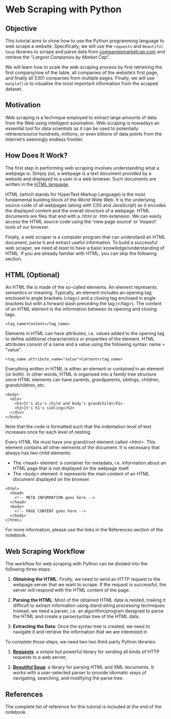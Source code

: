 # Web Scraping with Python

## Objective

This tutorial aims to show how to use the Python programming language to web scrape a website. Specifically, we will use the `requests` and `Beautiful Soup` libraries to scrape and parse data from [companiesmarketcap.com](https://companiesmarketcap.com/) and retrieve the “*Largest Companies by Market Cap*”.

We will learn how to scale the web scraping process by first retrieving the first company/row of the table, all companies of the website’s first page, and finally all 5301 companies from multiple pages. Finally, we will use `matplotlib` to visualise the most important information from the scraped dataset.

## Motivation

Web scraping is a technique employed to extract large amounts of data from the Web using intelligent automation. Web scraping is nowadays an essential tool for data scientists as it can be used to potentially retrieve/source hundreds, millions, or even billions of data points from the Internet’s seemingly endless frontier.

## How Does It Work?

The first step in performing web scraping involves understanding what a webpage is. Simply put, a webpage is a text document provided by a website and displayed to a user in a web browser. Such documents are written in the [HTML language](https://html.com/).

HTML (which stands for HyperText Markup Language) is the most fundamental building block of the World Wide Web. It is the underlying source code of all webpages (along with CSS and JavaScript) as it encodes the displayed content and the overall structure of a webpage. HTML documents are files that end with a .html or .htm extension. We can easily access the HTML source code using the ‘view page source’ or ‘inspect’ tools of our browser.

Finally, a web scraper is a computer program that can understand an HTML document, parse it and extract useful information. To build a successful web scraper, we need at least to have a basic knowledge/understanding of HTML. If you are already familiar with HTML, you can skip the following section.

## HTML (Optional)

An HTML file is made of the so-called elements. An element represents semantics or meaning. Typically, an element includes an opening tag enclosed in angle brackets (\<tag>) and a closing tag enclosed in angle brackets but with a forward slash preceding the tag (\</tag>). The content of an HTML element is the information between its opening and closing tags.

```
<tag_name>Content</tag_name>
```

Elements in HTML can have attributes, i.e. values added to the opening tag to define additional characteristics or properties of the element. HTML attributes consist of a name and a value using the following syntax: name = "value".

```
<tag_name attribute_name="value">Content</tag_name>
```

Everything written in HTML is either an element or contained in an element (or both). In other words, HTML is organised into a family tree structure since HTML elements can have parents, grandparents, siblings, children, grandchildren, etc.

```
<body>
  <div>
    <h1>It's div's child and body's grandchild</h1>
    <h2>It's h1's sibling</h2>
  </div>
</body>
```
Note that the code is formatted such that the indentation level of text increases once for each level of nesting.

Every HTML file must have one grand/root element called \<html>. This element contains all other elements of the document. It is necessary that <html> always has two child elements:
  
- The \<head> element: a container for metadata, i.e. information about an HTML page that is not displayed on the webpage itself.
- The \<body> element: it represents the main content of an HTML document displayed on the browser.
  
```
<html>
  <head>
    <!-- META INFORMATION goes here -->  
  </head>
  <body>
    <!-- PAGE CONTENT goes here -->
  </body>
</html>
```  
  
For more information, please use the links in the References section of the notebook.

## Web Scraping Workflow

The workflow for web scraping with Python can be divided into the following three steps:
  
1. **Obtaining the HTML**: Firstly, we need to send an HTTP request to the webpage server that we want to scrape. If the request is successful, the server will respond with the HTML content of the page.
  
2. **Parsing the HTML**: Most of the obtained HTML data is nested, making it difficult to extract information using stand string processing techniques. Instead, we need a parser, i.e. an algorithm/program designed to parse the HTML and create a parse/syntax tree of the HTML data.
  
3. **Extracting the Data**: Once the syntax tree is created, we need to navigate it and retrieve the information that we are interested in

To complete those steps, we need two two third-party Python libraries:
1. **[Requests](https://docs.python-requests.org/en/master/)**: a simple but powerful library for sending all kinds of HTTP requests to a web server,
  
2. **[Beautiful Soup](https://www.crummy.com/software/BeautifulSoup/bs4/doc/)**: a library for parsing HTML and XML documents. It works with a user-selected parser to provide idiomatic ways of navigating, searching, and modifying the parse tree.
  
## References
  
The complete list of reference for this tutorial is included at the end of the notebook.
